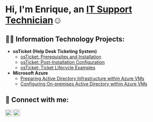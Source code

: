 <h1>Hi, I'm Enrique, an <a href="https://www.linkedin.com/in/enrique-chaug">IT Support Technician</a>☺</h1>

<h2>👨‍💻 Information Technology Projects:</h2>

- <b>osTicket (Help Desk Ticketing System)</b>
  - [osTicket: Prerequisites and Installation](https://github.com/gitwithenrique/osticket-prereqs)
  - [osTicket: Post-Installation Configuration](https://github.com/gitwithenrique/post-install-config)
  - [osTicket: Ticket Lifecycle Examples](https://github.com/gitwithenrique/ticket-lifecycle)
- <b>Microsoft Azure</b>
  - [Preparing Active Directory Infrastructure within Azure VMs](https://github.com/gitwithenrique/prepare-ad)
  - [Configuring On-premises Active Directory within Azure VMs](https://github.com/gitwithenrique/configure-ad)

<h2>🤳 Connect with me:</h2>

[<img align="left" alt="Enrique | LinkedIn" width="22px" src="https://cdn.jsdelivr.net/npm/simple-icons@v3/icons/linkedin.svg" />][linkedin]
[<img align="left" alt="Enrique | YouTube" width="22px" src="https://cdn.jsdelivr.net/npm/simple-icons@v3/icons/youtube.svg" />][youtube]

<br />

[linkedin]: https://www.linkedin.com/in/enrique-chaug  
[youtube]: https://www.youtube.com/@EnriqueInTech

